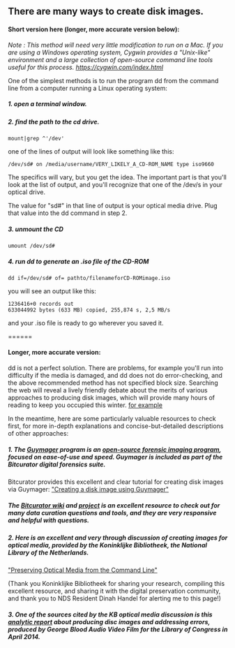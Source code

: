 ## There are many ways to create disk images.

#### Short version here (longer, more accurate version below):  

*Note :  This method will need very little modification to run on a Mac.  If you are using a Windows operating system, Cygwin provides a "Unix-like" environment and a large collection of open-source command line tools useful for this process.  https://cygwin.com/index.html*


One of the simplest methods is to run the program dd from the command line from a computer running a Linux operating system:

##### 1. open a terminal window.

##### 2. find the path to the cd drive. 
```
mount|grep ^'/dev'
```

one of the lines of output will look like something like this:

``` 
/dev/sd# on /media/username/VERY_LIKELY_A_CD-ROM_NAME type iso9660
```

The specifics will vary, but you get the idea.  The important part is that you'll look at the list of output, and you'll recognize that one of the /dev/s in your optical drive.  

The value for "sd#" in that line of output is your optical media drive.  Plug that value into the dd command in step 2.  

##### 3. unmount the CD
```
umount /dev/sd#
```

##### 4. run dd to generate an .iso file of the CD-ROM

```
dd if=/dev/sd# of= pathto/filenameforCD-ROMimage.iso
```

you will see an output like this:

```1236416+0 records in
1236416+0 records out
633044992 bytes (633 MB) copied, 255,874 s, 2,5 MB/s
```



and your .iso file is ready to go wherever you saved it.  


======


#### Longer, more accurate version:  

dd is not a perfect solution.  There are problems, for example you'll run into difficulty if the media is damaged, and dd does not do error-checking, and the above recommended method has not specified block size.  Searching the web will reveal a lively friendly debate about the merits of various approaches to producing disk images, which will provide many hours of reading to keep you occupied this winter.  [for example](http://www.linuxjournal.com/content/archiving-cds-iso-commandline)

In the meantime, here are some particularly valuable resources to check first, for more in-depth explanations and concise-but-detailed descriptions of other approaches:

##### 1. The [Guymager](http://guymager.sourceforge.net/) program is an [open-source forensic imaging program](http://www.forensicswiki.org/wiki/Guymager), focused on ease-of-use and speed.  Guymager is included as part of the Bitcurator digital forensics suite.  

Bitcurator provides this excellent and clear tutorial for creating disk images via Guymager: 
["Creating a disk image using Guymager"](http://wiki.bitcurator.net/index.php?title=Creating_a_Disk_Image_Using_Guymager) 

##### The [Bitcurator wiki](http://wiki.bitcurator.net/index.php?title=Main_Page) and [project](http://www.bitcurator.net/) is an excellent resource to check out for many data curation questions and tools, and they are very responsive and helpful with questions.     

##### 2. Here is an excellent and very through discussion of creating images for optical media, provided by the Koninklijke Bibliotheek, the National Library of the Netherlands. 
["Preserving Optical Media from the Command Line"](http://blog.kbresearch.nl/2015/11/13/preserving-optical-media-from-the-command-line/)

(Thank you Koninklijke Bibliotheek for sharing your research, compiling this excellent resource, and sharing it with the digital preservation community, and thank you to NDS Resident Dinah Handel for alerting me to this page!)

##### 3. One of the sources cited by the KB optical media discussion is this [analytic report](http://www.digitizationguidelines.gov/audio-visual/documents/Preserve_DVDs_BloodReport_20140901.pdf?loclr=blogsig) about producing disc images and addressing errors, produced by George Blood Audio Video Film for the Library of Congress in April 2014.  

